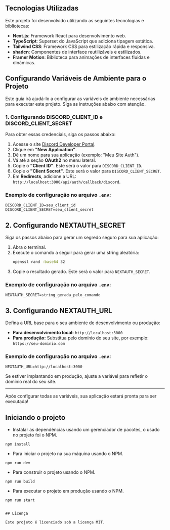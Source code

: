 
## Tecnologias Utilizadas

Este projeto foi desenvolvido utilizando as seguintes tecnologias e bibliotecas:

- **Next.js**: Framework React para desenvolvimento web.
- **TypeScript**: Superset do JavaScript que adiciona tipagem estática.
- **Tailwind CSS**: Framework CSS para estilização rápida e responsiva.
- **shadcn**: Componentes de interface reutilizáveis e estilizados.
- **Framer Motion**: Biblioteca para animações de interfaces fluidas e dinâmicas.

## Configurando Variáveis de Ambiente para o Projeto

Este guia irá ajudá-lo a configurar as variáveis de ambiente necessárias para executar este projeto. Siga as instruções abaixo com atenção.

### 1. Configurando DISCORD_CLIENT_ID e DISCORD_CLIENT_SECRET

Para obter essas credenciais, siga os passos abaixo:

1. Acesse o site [Discord Developer Portal](https://discord.com/developers/applications).
2. Clique em **"New Application"**.
3. Dê um nome para sua aplicação (exemplo: "Meu Site Auth").
4. Vá até a seção **OAuth2** no menu lateral.
5. Copie o **"Client ID"**. Este será o valor para `DISCORD_CLIENT_ID`.
6. Copie o **"Client Secret"**. Este será o valor para `DISCORD_CLIENT_SECRET`.
7. Em **Redirects**, adicione a URL: `http://localhost:3000/api/auth/callback/discord`.

### Exemplo de configuração no arquivo `.env`:
```env
DISCORD_CLIENT_ID=seu_client_id
DISCORD_CLIENT_SECRET=seu_client_secret
```

## 2. Configurando NEXTAUTH_SECRET

Siga os passos abaixo para gerar um segredo seguro para sua aplicação:

1. Abra o terminal.
2. Execute o comando a seguir para gerar uma string aleatória:
   ```bash
   openssl rand -base64 32
   ```
3. Copie o resultado gerado. Este será o valor para `NEXTAUTH_SECRET`.

### Exemplo de configuração no arquivo `.env`:
```env
NEXTAUTH_SECRET=string_gerada_pelo_comando
```

## 3. Configurando NEXTAUTH_URL

Defina a URL base para o seu ambiente de desenvolvimento ou produção:

- **Para desenvolvimento local:** `http://localhost:3000`
- **Para produção:** Substitua pelo domínio do seu site, por exemplo: `https://seu-dominio.com`

### Exemplo de configuração no arquivo `.env`:
```env
NEXTAUTH_URL=http://localhost:3000
```

Se estiver implantando em produção, ajuste a variável para refletir o domínio real do seu site.

---

Após configurar todas as variáveis, sua aplicação estará pronta para ser executada!

## Iniciando o projeto

- Instalar as dependências usando um gerenciador de pacotes, o usado no projeto foi o NPM.

```
npm install
```

- Para iniciar o projeto na sua máquina usando o NPM.

```
npm run dev
```

- Para construir o projeto usando o NPM.

```
npm run build
```

- Para executar o projeto em produção usando o NPM.

```
npm run start


## Licença

Este projeto é licenciado sob a licença MIT.
